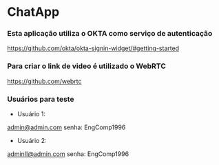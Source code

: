 # ChatApp
### Esta aplicação utiliza o OKTA como serviço de autenticação
https://github.com/okta/okta-signin-widget/#getting-started
### Para criar o link de video é utilizado o WebRTC
https://github.com/webrtc

### Usuários para teste
* Usuário 1:


admin@admin.com
senha: EngComp1996
* Usuário 2:


adminII@admin.com
senha: EngComp1996
